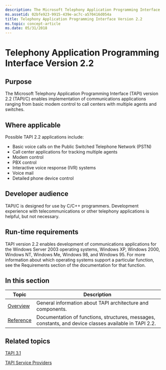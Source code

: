 ```yaml
---
description: The Microsoft Telephony Application Programming Interface (TAPI) version 2.2 (TAPI/C) enables implementation of communications applications ranging from basic modem control to call centers with multiple agents and switches.
ms.assetid: 02bfe923-9915-439e-ac7c-a570416d054a
title: Telephony Application Programming Interface Version 2.2
ms.topic: concept-article
ms.date: 05/31/2018
---
```


# Telephony Application Programming Interface Version 2.2

## Purpose

The Microsoft Telephony Application Programming Interface (TAPI) version 2.2 (TAPI/C) enables implementation of communications applications ranging from basic modem control to call centers with multiple agents and switches.

## Where applicable

Possible TAPI 2.2 applications include:

-   Basic voice calls on the Public Switched Telephone Network (PSTN)
-   Call center applications for tracking multiple agents
-   Modem control
-   PBX control
-   Interactive voice response (IVR) systems
-   Voice mail
-   Detailed phone device control

## Developer audience

TAPI/C is designed for use by C/C++ programmers. Development experience with telecommunications or other telephony applications is helpful, but not necessary.

## Run-time requirements

TAPI version 2.2 enables development of communications applications for the Windows Server 2003 operating systems, Windows XP, Windows 2000, Windows NT, Windows Me, Windows 98, and Windows 95. For more information about which operating systems support a particular function, see the Requirements section of the documentation for that function.

## In this section



| Topic                                          | Description                                                                                                       |
|------------------------------------------------|-------------------------------------------------------------------------------------------------------------------|
| [Overview](tapi-2-2-overview.md)<br/>   | General information about TAPI architecture and components.<br/>                                            |
| [Reference](tapi-2-2-reference.md)<br/> | Documentation of functions, structures, messages, constants, and device classes available in TAPI 2.2.<br/> |



 

## Related topics

<dl> <dt>

[TAPI 3.1](./tapi-3-1-start-page.md)
</dt> <dt>

[TAPI Service Providers](./tapi-service-providers.md)
</dt> </dl>

 

